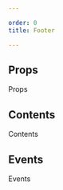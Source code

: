 ```yaml
---

order: 0
title: Footer

---
```

 
## Props
 
Props
 
## Contents
 
Contents
 
## Events
 
Events
 
